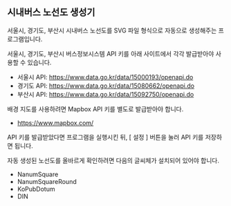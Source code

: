 ## 시내버스 노선도 생성기

서울시, 경기도, 부산시 시내버스 노선도를 SVG 파일 형식으로 자동으로 생성해주는 프로그램입니다.

서울시, 경기도, 부산시 버스정보시스템 API 키를 아래 사이트에서 각각 발급받아야 사용할 수 있습니다.
 * 서울시 API: https://www.data.go.kr/data/15000193/openapi.do
 * 경기도 API: https://www.data.go.kr/data/15080662/openapi.do
 * 부산시 API: https://www.data.go.kr/data/15092750/openapi.do

배경 지도를 사용하려면 Mapbox API 키를 별도로 발급받아야 합니다.
 * https://www.mapbox.com/

API 키를 발급받았다면 프로그램을 실행시킨 뒤, [ 설정 ] 버튼을 눌러 API 키를 저장하면 됩니다.

자동 생성된 노선도를 올바르게 확인하려면 다음의 글씨체가 설치되어 있어야 합니다.
 * NanumSquare
 * NanumSquareRound
 * KoPubDotum
 * DIN

